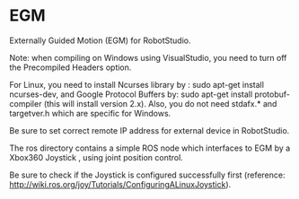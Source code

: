 # EGM
Externally Guided Motion (EGM) for RobotStudio.

Note: when compiling on Windows using VisualStudio, you need to turn off the Precompiled Headers option.

For Linux, you need to install Ncurses library by :
sudo apt-get install ncurses-dev,
and Google Protocol Buffers by:
sudo apt-get install protobuf-compiler (this will install version 2.x).
Also, you do not need stdafx.* and targetver.h which are specific for Windows.

Be sure to set correct remote IP address for external device in RobotStudio.

The ros directory contains a simple ROS node which interfaces to EGM by a Xbox360 Joystick , using 
joint position control.

Be sure to check if the Joystick is configured successfully first (reference: http://wiki.ros.org/joy/Tutorials/ConfiguringALinuxJoystick).
